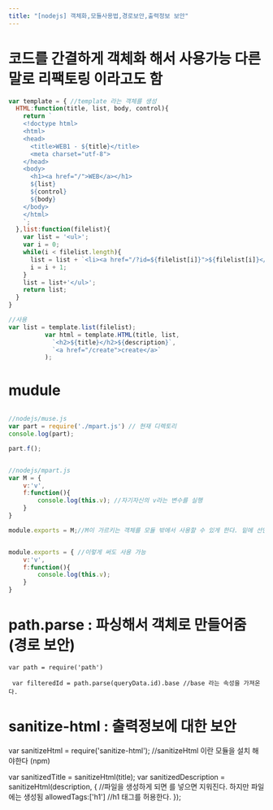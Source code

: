 ```yaml
---
title: "[nodejs] 객체화,모듈사용법,경로보안,출력정보 보안"
---
```


# 코드를 간결하게 객체화 해서 사용가능 다른말로 리팩토링 이라고도 함
```javascript
var template = { //template 라는 객체를 생성
  HTML:function(title, list, body, control){
    return `
    <!doctype html>
    <html>
    <head>
      <title>WEB1 - ${title}</title>
      <meta charset="utf-8">
    </head>
    <body>
      <h1><a href="/">WEB</a></h1>
      ${list}
      ${control}
      ${body}
    </body>
    </html>
    `;
  },list:function(filelist){
    var list = '<ul>';
    var i = 0;
    while(i < filelist.length){
      list = list + `<li><a href="/?id=${filelist[i]}">${filelist[i]}</a></li>`;
      i = i + 1;
    }
    list = list+'</ul>';
    return list;
  }
}

//사용
var list = template.list(filelist);
          var html = template.HTML(title, list,
            `<h2>${title}</h2>${description}`,
            `<a href="/create">create</a>`
          );
```

# mudule
```javascript

//nodejs/muse.js
var part = require('./mpart.js') // 현재 디렉토리 
console.log(part);

part.f();


//nodejs/mpart.js
var M = { 
    v:'v',
    f:function(){
        console.log(this.v); //자기자신의 v라는 변수를 실행
    }
}

module.exports = M;//M이 가르키는 객체를 모듈 밖에서 사용할 수 있게 한다. 밑에 선언하기가 싫다면


module.exports = { //이렇게 써도 사용 가능
    v:'v',
    f:function(){
        console.log(this.v); 
    }
}

```

# path.parse :  파싱해서 객체로 만들어줌 (경로 보안)
```
var path = require('path')

 var filteredId = path.parse(queryData.id).base //base 라는 속성을 가져온다.
```

# sanitize-html : 출력정보에 대한 보안

var sanitizeHtml = require('sanitize-html'); //sanitizeHtml 이란 모듈을 설치 해야한다 (npm)

var sanitizedTitle = sanitizeHtml(title);
            var sanitizedDescription = sanitizeHtml(description, {     //파일을 생성하게 되면 <script> 솰라솰라</script> 를 넣으면 지워진다. 하지만 파일에는 생성됨 
									allowedTags:['h1']                                          //h1 태그를 허용한다.
            });
